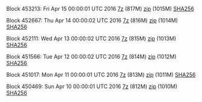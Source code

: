 Block 453213: Fri Apr 15 00:00:01 UTC 2016 [7z]() (817M) [zip]() (1015M) [SHA256](https://transfer.sh/bRVmD/sha256.txt)

Block 452667: Thu Apr 14 00:00:02 UTC 2016 [7z](https://transfer.sh/1378tU/bootstrap.dat.20160414.7z) (816M) [zip](https://transfer.sh/12cflJ/bootstrap.dat.20160414.zip) (1014M) [SHA256](https://transfer.sh/inizi/sha256.txt)

Block 452111: Wed Apr 13 00:00:02 UTC 2016 [7z](https://transfer.sh/T2wkv/bootstrap.dat.20160413.7z) (815M) [zip](https://transfer.sh/eJ6bW/bootstrap.dat.20160413.zip) (1013M) [SHA256](https://transfer.sh/yHxVc/sha256.txt)

Block 451566: Tue Apr 12 00:00:02 UTC 2016 [7z](https://transfer.sh/7v3UI/bootstrap.dat.20160412.7z) (814M) [zip](https://transfer.sh/11xh1H/bootstrap.dat.20160412.zip) (1012M) [SHA256](https://transfer.sh/OTdZm/sha256.txt)

Block 451017: Mon Apr 11 00:00:01 UTC 2016 [7z](https://transfer.sh/MkMQO/bootstrap.dat.20160411.7z) (813M) [zip](https://transfer.sh/ci7gG/bootstrap.dat.20160411.zip) (1011M) [SHA256](https://transfer.sh/dCDmq/sha256.txt)

Block 450469: Sun Apr 10 00:00:01 UTC 2016 [7z](https://transfer.sh/10ato7/bootstrap.dat.20160410.7z) (812M) [zip](https://transfer.sh/WBKyq/bootstrap.dat.20160410.zip) (1010M) [SHA256](https://transfer.sh/iRL3E/sha256.txt)
